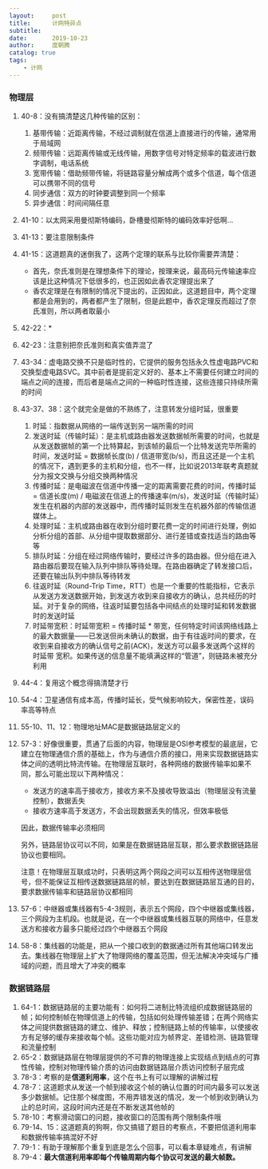 ```yaml
---
layout:     post
title:      计网特异点
subtitle:   
date:       2019-10-23
author:     度朝腾
catalog: true
tags:
    - 计网
---
```


### 物理层

1. 40-8：没有搞清楚这几种传输的区别：
   1. 基带传输：近距离传输，不经过调制就在信道上直接进行的传输，通常用于局域网
   2. 频带传输：远距离传输或无线传输，用数字信号对特定频率的载波进行数字调制，电话系统
   3. 宽带传输：借助频带传输，将链路容量分解成两个或多个信道，每个信道可以携带不同的信号
   4. 同步通信：双方的时钟要调整到同一个频率
   5. 异步通信：时间间隔任意
   
2. 41-10：以太网采用曼彻斯特编码，卧槽曼彻斯特的编码效率好低啊...

3. 41-13：要注意限制条件

4. 41-15：这道题真的迷倒我了，这两个定理的联系与比较你需要弄清楚：
   - 首先，奈氏准则是在理想条件下的理论，按理来说，最高码元传输速率应该是比这种情况下低很多的，也正因如此香农定理提出来了
   - 香农定理是在有限制的情况下提出的，正因如此，这道题目中，两个定理都是会用到的，两者都产生了限制，但是此题中，香农定理反而超过了奈氏准则，所以两者取最小
   
5. 42-22：*

6. 42-23：注意别把奈氏准则和真实值弄混了

7. 43-34：虚电路交换不只是临时性的，它提供的服务包括永久性虚电路PVC和交换型虚电路SVC。其中前者是提前定义好的、基本上不需要任何建立时间的端点之间的连接，而后者是端点之间的一种临时性连接，这些连接只持续所需的时间

8. 43-37、38：这个就完全是做的不熟练了，注意转发分组时延，很重要
   1. 时延：指数据从网络的一端传送到另一端所需的时间
   2. 发送时延（传输时延）：是主机或路由器发送数据帧所需要的时间，也就是从发送数据帧的第一个比特算起，到该帧的最后一个比特发送完毕所需的时间，发送时延 = 数据帧长度(b) / 信道带宽(b/s)，而且这还是一个主机的情况下，遇到更多的主机和分组，也不一样，比如说2013年联考真题就分为报文交换与分组交换两种情况
   3. 传播时延：是电磁波在信道中传播一定的距离需要花费的时间，传播时延 = 信道长度(m) / 电磁波在信道上的传播速率(m/s)，发送时延（传输时延）发生在机器的内部的发送器中，而传播时延则发生在机器外部的传输信道媒体上。
   4. 处理时延：主机或路由器在收到分组时要花费一定的时间进行处理，例如分析分组的首部、从分组中提取数据部分、进行差错或查找适当的路由等等
   5. 排队时延：分组在经过网络传输时，要经过许多的路由器。但分组在进入路由器后要现在输入队列中排队等待处理。在路由器确定了转发接口后，还要在输出队列中排队等待转发
   6. 往返时延（Round-Trip Time，RTT）也是一个重要的性能指标，它表示从发送方发送数据开始，到发送方收到来自接收方的确认，总共经历的时延。对于复杂的网络，往返时延要包括各中间结点的处理时延和转发数据时的发送时延
   7. 时延带宽积：时延带宽积 = 传播时延 * 带宽，任何特定时间该网络线路上的最大数据量——已发送但尚未确认的数据，由于有往返时间的要求，在收到来自接收方的确认信号之前(ACK)，发送方可以最多发送两个这样的时延带 宽积。如果传送的信息量不能填满这样的“管道”，则链路未被充分利用
   
9. 44-4：复用这个概念得搞清楚才行

10. 54-4：卫星通信有成本高，传播时延长，受气候影响较大，保密性差，误码率高等特点

11. 55-10、11、12：物理地址MAC是数据链路层定义的

12. 57-3：好像很重要，贯通了后面的内容，物理层是OSI参考模型的最底层，它建立在物理通信介质的基础上，作为与通信介质的接口，用来实现数据链路实体之间的透明比特流传输。在物理层互联时，各种网络的数据传输率如果不同，那么可能出现以下两种情况：

    - 发送方的速率高于接收方，接收方来不及接收导致溢出（物理层没有流量控制），数据丢失
    - 接收方速率高于发送方，不会出现数据丢失的情况，但效率极低

    因此，数据传输率必须相同

    另外，链路层协议可以不同，如果是在数据链路层互联，那么要求数据链路层协议也要相同。

    注意！在物理层互联成功时，只表明这两个网段之间可以互相传送物理层信号，但不能保证互相传送数据链路层的帧，要达到在数据链路层互通的目的，要求数据传输率和链路层协议都相同

13. 57-6：中继器或集线器有5-4-3规则，表示五个网段，四个中继器或集线器，三个网段为主机段。也就是说，在一个中继器或集线器互联的网络中，任意发送方和接收方最多只能经过四个中继器五个网段

14. 58-8：集线器的功能是，把从一个接口收到的数据通过所有其他端口转发出去。集线器在物理层上扩大了物理网络的覆盖范围，但无法解决冲突域与广播域的问题，而且增大了冲突的概率

### 数据链路层

1. 64-1：数据链路层的主要功能有：如何将二进制比特流组织成数据链路层的帧；如何控制帧在物理信道上的传输，包括如何处理传输差错；在两个网络实体之间提供数据链路的建立、维护、释放；控制链路上帧的传输率，以使接收方有足够的缓存来接收每个帧。这些功能对应为帧界定、差错检测、链路管理和流量控制
2. 65-2：数据链路层在物理层提供的不可靠的物理连接上实现结点到结点的可靠性传输，控制对物理传输介质的访问由数据链路层介质访问控制子层完成
3. 78-3：考察的是**信道利用率**，这个在书上有可以理解的讲解过程
4. 78-7：这道题求从发送一个帧到接收这个帧的确认位置的时间内最多可以发送多少数据帧。记住那个梯度图，不用弄错发送的情况，发一个帧到收到确认为止的总时间，这段时间内还是在不断发送其他帧的
5. 78-10：考察滑动窗口的问题，接收窗口的范围有两个限制条件哦
6. 79-14、15：这道题真的狗啊，你又搞错了题目的考察点，不要把信道利用率和数据传输率搞混好不好
7. 79-1：有助于理解那个重复到底是怎么个回事，可以看本章疑难点，有讲解
8. 79-4：**最大信道利用率即每个传输周期内每个协议可发送的最大帧数。**